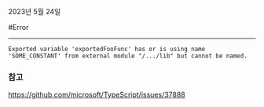 2023년 5월 24일

#Error

---

```
Exported variable 'exportedFooFunc' has or is using name 'SOME_CONSTANT' from external module "/.../lib" but cannot be named.
```

### 참고

https://github.com/microsoft/TypeScript/issues/37888